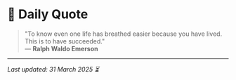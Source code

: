 # 📜 Daily Quote

> "To know even one life has breathed easier because you have lived. This is to have succeeded."  
> — **Ralph Waldo Emerson**

---

_Last updated: 31 March 2025 ⏳_
